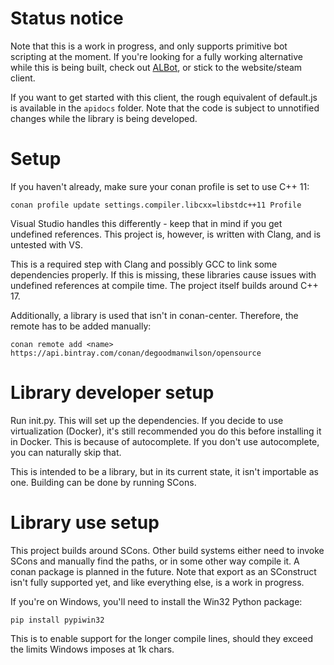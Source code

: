 # Status notice

Note that this is a work in progress, and only supports primitive bot scripting at the moment. If you're looking for a fully working alternative while this is being built, check out [ALBot](https://github.com/NexusNull/ALBot/), or stick to the website/steam client. 

If you want to get started with this client, the rough equivalent of default.js is available in the `apidocs` folder. Note that the code is subject to unnotified changes while the library is being developed.

# Setup

If you haven't already, make sure your conan profile is set to use C++ 11:

```
conan profile update settings.compiler.libcxx=libstdc++11 Profile
```

Visual Studio handles this differently - keep that in mind if you get undefined references. This project is, however, is written with Clang, and is untested with VS.

This is a required step with Clang and possibly GCC to link some dependencies properly. If this is missing, these libraries cause issues with undefined references at compile time. The project itself builds around C++ 17.

Additionally, a library is used that isn't in conan-center. Therefore, the remote has to be added manually:

```
conan remote add <name> https://api.bintray.com/conan/degoodmanwilson/opensource
```

# Library developer setup

Run init.py. This will set up the dependencies. If you decide to use virtualization (Docker), it's still recommended you do this before installing it in Docker. This is because of autocomplete. If you don't use autocomplete, you can naturally skip that. 

This is intended to be a library, but in its current state, it isn't importable as one. Building can be done by running SCons.

# Library use setup

This project builds around SCons. Other build systems either need to invoke SCons and manually find the paths, or in some other way compile it. A conan package is planned in the future. Note that export as an SConstruct isn't fully supported yet, and like everything else, is a work in progress.

If you're on Windows, you'll need to install the Win32 Python package:

```
pip install pypiwin32
```
This is to enable support for the longer compile lines, should they exceed the limits Windows imposes at 1k chars.

